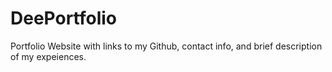 # DeePortfolio
Portfolio Website with links to my Github, contact info, and brief description of my expeiences.
